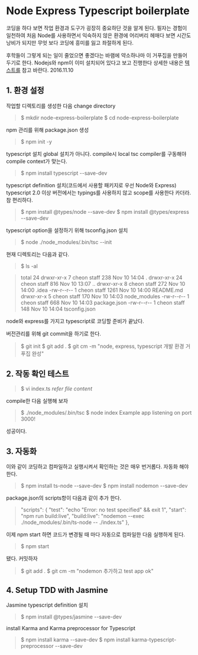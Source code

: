 # Node Express Typescript boilerplate

코딩을 하다 보면 작업 환경과 도구가 굉장히 중요하단 것을 알게 된다.
필자는 경험이 일천하여 처음 Node를 사용하면서 익숙하지 않은 환경에 어리버리 헤매다 보면 
시간도 낭비가 되지만 무엇 보다 코딩에 흥미를 잃고 좌절하게 된다.

후학들이 그렇게 되는 일이 줄었으면 좋겠다는 바램에 약소하나마 이 거푸집을 만들어 두기로 한다.
Nodejs와 npm이 이미 설치되어 있다고 보고 진행한다
상세한 내용은 [텍스트를](https://basarat.gitbooks.io/typescript/content/docs/quick/nodejs.html) 참고 바란다.
2016.11.10

## 1. 환경 설정
작업할 디렉토리를 생성한 다음 change directory
>$ mkdir node-express-boilerplate
>$ cd node-express-boilerplate

npm 관리를 위해 package.json 생성
>$ npm init -y

typescript 설치
global 설치가 아니다.
compile시 local tsc compiler를 구동해야 compile context가 맞는다.
>$ npm install typescript --save-dev

typescript definition 설치(코드에서 사용할 패키지로 우선 Node와 Express)
typescript 2.0 이상 버전에서는 typings를 사용하지 않고 scope를 사용한다 카더라.
참 편리하다.
>$ npm install @types/node --save-dev
>$ npm install @types/express --save-dev

typescript option을 설정하기 위해 tsconfig.json 설치
>$ node ./node_modules/.bin/tsc --init

현재 디렉토리는 다음과 같다.

>$ ls -al

>total 24
>drwxr-xr-x   7 cheon  staff   238 Nov 10 14:04 .
>drwxr-xr-x  24 cheon  staff   816 Nov 10 13:07 ..
>drwxr-xr-x   8 cheon  staff   272 Nov 10 14:00 .idea
>-rw-r--r--   1 cheon  staff  1261 Nov 10 14:00 README.md
>drwxr-xr-x   5 cheon  staff   170 Nov 10 14:03 node_modules
>-rw-r--r--   1 cheon  staff   668 Nov 10 14:03 package.json
>-rw-r--r--   1 cheon  staff   148 Nov 10 14:04 tsconfig.json

node와 express를 가지고 typescript로 코딩할 준비가 끝났다.

버전관리를 위해 git commit을 하기로 한다.
>$ git init
>$ git add .
>$ git cm -m "node, express, typescript 개발 환경 거푸집 완성"

## 2. 작동 확인 테스트

>$ vi index.ts
> _refer file content_

compile한 다음 실행해 보자
>$ ./node_modules/.bin/tsc
>$ node index
> Example app listening on port 3000!

성공이다.

## 3. 자동화
이와 같이 코딩하고 컴파일하고 실행시켜서 확인하는 것은 매우 번거롭다.
자동화 해야 한다.

>$ npm install ts-node --save-dev
>$ npm install nodemon --save-dev

package.json의 scripts항이 다음과 같이 추가 한다.
>  "scripts": {
>    "test": "echo \"Error: no test specified\" && exit 1",
>    "start": "npm run build:live",
>    "build:live": "nodemon --exec ./node_modules/.bin/ts-node -- ./index.ts"
>  },

이제 npm start 하면 코드가 변경될 때 마다 자동으로 컴파일한 다음 실행하게 된다.
>$ npm start

됐다. 커밋하자
>$ git add .
>$ git cm -m "nodemon 추가하고 test app ok"

## 4. Setup TDD with Jasmine

Jasmine typescript definition 설치
>$ npm install @types/jasmine --save-dev

install Karma and Karma preprocessor for Typescript
>$ npm install karma --save-dev
>$ npm install karma-typescript-preprocessor --save-dev